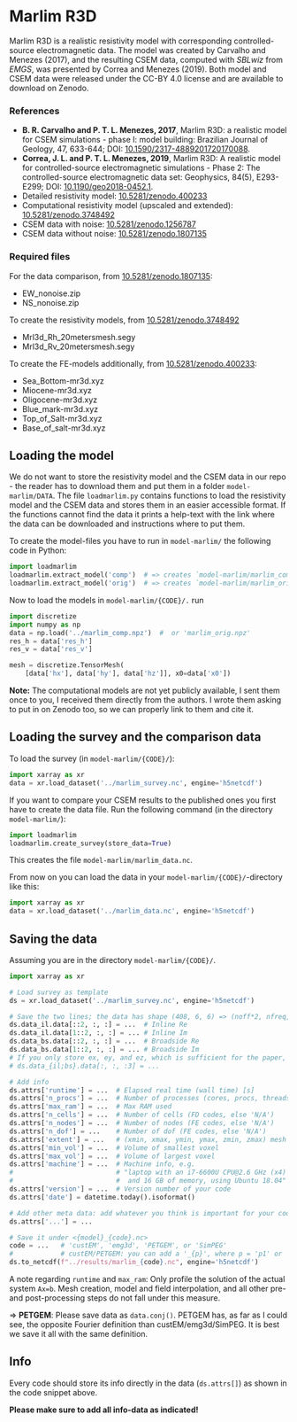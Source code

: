 # Marlim R3D

Marlim R3D is a realistic resistivity model with corresponding
controlled-source electromagnetic data. The model was created by Carvalho and
Menezes (2017), and the resulting CSEM data, computed with *SBLwiz* from
*EMGS*, was presented by Correa and Menezes (2019). Both model and CSEM data
were released under the CC-BY 4.0 license and are available to download on
Zenodo.


### References

- **B. R. Carvalho and P. T. L. Menezes, 2017**, Marlim R3D: a realistic model
  for CSEM simulations - phase I: model building: Brazilian Journal of Geology,
  47, 633-644; DOI:
  [10.1590/2317-4889201720170088](https://doi.org/10.1590/2317-4889201720170088).
- **Correa, J. L. and P. T. L. Menezes, 2019**, Marlim R3D: A realistic model
  for controlled-source electromagnetic simulations - Phase 2: The
  controlled-source electromagnetic data set: Geophysics, 84(5), E293-E299;
  DOI: [10.1190/geo2018-0452.1](https://doi.org/10.1190/geo2018-0452.1).
- Detailed resistivity model:
  [10.5281/zenodo.400233](https://doi.org/10.5281/zenodo.400233)
- Computational resistivity model (upscaled and extended):
  [10.5281/zenodo.3748492](https://doi.org/10.5281/zenodo.3748492)
- CSEM data with noise:
  [10.5281/zenodo.1256787](https://doi.org/10.5281/zenodo.1256787)
- CSEM data without noise:
  [10.5281/zenodo.1807135](https://doi.org/10.5281/zenodo.1807135)

### Required files

For the data comparison, from
[10.5281/zenodo.1807135](https://doi.org/10.5281/zenodo.1807135):

- EW_nonoise.zip
- NS_nonoise.zip

To create the resistivity models, from
[10.5281/zenodo.3748492](https://doi.org/10.5281/zenodo.3748492)

- Mrl3d_Rh_20metersmesh.segy
- Mrl3d_Rv_20metersmesh.segy


To create the FE-models additionally, from
[10.5281/zenodo.400233](https://doi.org/10.5281/zenodo.400233):

- Sea_Bottom-mr3d.xyz
- Miocene-mr3d.xyz
- Oligocene-mr3d.xyz
- Blue_mark-mr3d.xyz
- Top_of_Salt-mr3d.xyz
- Base_of_salt-mr3d.xyz


## Loading the model

We do not want to store the resistivity model and the CSEM data in our repo -
the reader has to download them and put them in a folder `model-marlim/DATA`.
The file `loadmarlim.py` contains functions to load the resistivity model and
the CSEM data and stores them in an easier accessible format. If the functions
cannot find the data it prints a help-text with the link where the data can be
downloaded and instructions where to put them.

To create the model-files you have to run in `model-marlim/` the following
code in Python:
```python
import loadmarlim
loadmarlim.extract_model('comp')  # => creates `model-marlim/marlim_comp.npz`
loadmarlim.extract_model('orig')  # => creates `model-marlim/marlim_orig.npz`
```

Now to load the models in `model-marlim/{CODE}/.` run
```python
import discretize
import numpy as np
data = np.load('../marlim_comp.npz')  #  or 'marlim_orig.npz'
res_h = data['res_h']
res_v = data['res_v']

mesh = discretize.TensorMesh(
    [data['hx'], data['hy'], data['hz']], x0=data['x0'])
```

**Note:** The computational models are not yet publicly available, I sent them
once to you, I received them directly from the authors. I wrote them asking to
put in on Zenodo too, so we can properly link to them and cite it.


## Loading the survey and the comparison data

To load the survey (in `model-marlim/{CODE}/`):
```python
import xarray as xr
data = xr.load_dataset('../marlim_survey.nc', engine='h5netcdf')
```

If you want to compare your CSEM results to the published ones you first have
to create the data file. Run the following command (in the directory
`model-marlim/`):
```python
import loadmarlim
loadmarlim.create_survey(store_data=True)
```
This creates the file `model-marlim/marlim_data.nc`.

From now on you can load the data in your `model-marlim/{CODE}/`-directory like
this:
```python
import xarray as xr
data = xr.load_dataset('../marlim_data.nc', engine='h5netcdf')
```


## Saving the data

Assuming you are in the directory `model-marlim/{CODE}/`.
```python
import xarray as xr

# Load survey as template
ds = xr.load_dataset('../marlim_survey.nc', engine='h5netcdf')

# Save the two lines; the data has shape (408, 6, 6) => (noff*2, nfreq, ncomp)
ds.data_il.data[::2, :, :] = ...  # Inline Re
ds.data_il.data[1::2, :, :] = ... # Inline Im
ds.data_bs.data[::2, :, :] = ...  # Broadside Re
ds.data_bs.data[1::2, :, :] = ... # Broadside Im
# If you only store ex, ey, and ez, which is sufficient for the paper, do
# ds.data_{il;bs}.data[:, :, :3] = ...

# Add info
ds.attrs['runtime'] = ...  # Elapsed real time (wall time) [s]
ds.attrs['n_procs'] = ...  # Number of processes (cores, procs, threads)
ds.attrs['max_ram'] = ...  # Max RAM used
ds.attrs['n_cells'] = ...  # Number of cells (FD codes, else 'N/A')
ds.attrs['n_nodes'] = ...  # Number of nodes (FE codes, else 'N/A')
ds.attrs['n_dof'] = ...    # Number of dof (FE codes, else 'N/A')
ds.attrs['extent'] = ...   # (xmin, xmax, ymin, ymax, zmin, zmax) mesh ext.
ds.attrs['min_vol'] = ...  # Volume of smallest voxel
ds.attrs['max_vol'] = ...  # Volume of largest voxel
ds.attrs['machine'] = ...  # Machine info, e.g.
#                          # "laptop with an i7-6600U CPU@2.6 GHz (x4)
#                          #  and 16 GB of memory, using Ubuntu 18.04"
ds.attrs['version'] = ...  # Version number of your code
ds.attrs['date'] = datetime.today().isoformat()

# Add other meta data: add whatever you think is important for your code
ds.attrs['...'] = ...

# Save it under <{model}_{code}.nc>
code = ...   # 'custEM', 'emg3d', 'PETGEM', or 'SimPEG'
#            # custEM/PETGEM: you can add a '_{p}', where p = 'p1' or 'p2'
ds.to_netcdf(f"../results/marlim_{code}.nc", engine='h5netcdf')
```

A note regarding `runtime` and `max_ram`: Only profile the solution of the
actual system `Ax=b`. Mesh creation, model and field interpolation, and all
other pre- and post-processing steps do not fall under this measure.

=> **PETGEM**: Please save data as `data.conj()`. PETGEM has, as far as I could
see, the opposite Fourier definition than custEM/emg3d/SimPEG. It is best we
save it all with the same definition.


## Info

Every code should store its info directly in the data (`ds.attrs[]`) as shown
in the code snippet above.

**Please make sure to add all info-data as indicated!**
